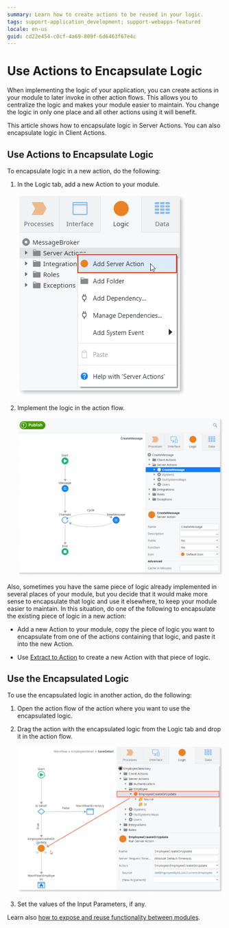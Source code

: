 ```yaml
---
summary: Learn how to create actions to be reused in your logic. 
tags: support-application_development; support-webapps-featured
locale: en-us
guid: cd22e454-c0cf-4a69-809f-6d6463f67e4c
---
```


# Use Actions to Encapsulate Logic

When implementing the logic of your application, you can create actions in your module to later invoke in other action flows. This allows you to centralize the logic and makes your module easier to maintain. You change the logic in only one place and all other actions using it will benefit.

This article shows how to encapsulate logic in Server Actions. You can also encapsulate logic in Client Actions.

## Use Actions to Encapsulate Logic

To encapsulate logic in a new action, do the following:

1. In the Logic tab, add a new Action to your module.

    ![](images/encapsulate-logic-1.png?width=300)

1. Implement the logic in the action flow.

    ![](images/encapsulate-logic-2.png?width=600)


Also, sometimes you have the same piece of logic already implemented in several places of your module, but you decide that it would make more sense to encapsulate that logic and use it elsewhere, to keep your module easier to maintain. In this situation, do one of the following to encapsulate the existing piece of logic in a new action:

* Add a new Action to your module, copy the piece of logic you want to encapsulate from one of the actions containing that logic, and paste it into the new Action.

* Use [Extract to Action](../../getting-started/tips-tricks/tips-tricks.md#reuse-logic-with-extract-to-action) to create a new Action with that piece of logic.

## Use the Encapsulated Logic

To use the encapsulated logic in another action, do the following:

1. Open the action flow of the action where you want to use the encapsulated logic.

2. Drag the action with the encapsulated logic from the Logic tab and drop it in the action flow.

    ![](images/encapsulate-logic-3.png?width=600)

3. Set the values of the Input Parameters, if any.


Learn also [how to expose and reuse functionality between modules](expose-and-reuse.md).
